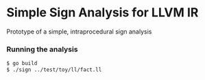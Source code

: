 # Simple Sign Analysis for LLVM IR

Prototype of a simple, intraprocedural sign analysis

### Running the analysis
```sh
$ go build
$ ./sign ../test/toy/ll/fact.ll
```
